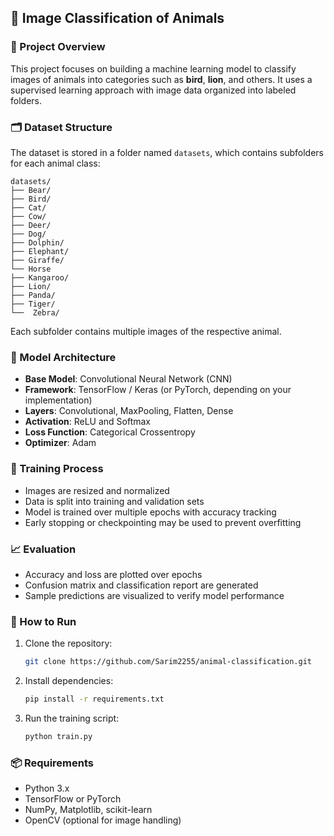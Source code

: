 ## 🐾 Image Classification of Animals

### 📌 Project Overview
This project focuses on building a machine learning model to classify images of animals into categories such as **bird**, **lion**, and others. It uses a supervised learning approach with image data organized into labeled folders.

### 🗂️ Dataset Structure
The dataset is stored in a folder named `datasets`, which contains subfolders for each animal class:
```
datasets/
├── Bear/
├── Bird/
├── Cat/
├── Cow/
├── Deer/
├── Dog/
├── Dolphin/
├── Elephant/
├── Giraffe/
└── Horse
├── Kangaroo/
├── Lion/
├── Panda/
├── Tiger/
└──  Zebra/
```
Each subfolder contains multiple images of the respective animal.

### 🧠 Model Architecture
- **Base Model**: Convolutional Neural Network (CNN)
- **Framework**: TensorFlow / Keras (or PyTorch, depending on your implementation)
- **Layers**: Convolutional, MaxPooling, Flatten, Dense
- **Activation**: ReLU and Softmax
- **Loss Function**: Categorical Crossentropy
- **Optimizer**: Adam

### 🧪 Training Process
- Images are resized and normalized
- Data is split into training and validation sets
- Model is trained over multiple epochs with accuracy tracking
- Early stopping or checkpointing may be used to prevent overfitting

### 📈 Evaluation
- Accuracy and loss are plotted over epochs
- Confusion matrix and classification report are generated
- Sample predictions are visualized to verify model performance

### 🚀 How to Run
1. Clone the repository:
   ```bash
   git clone https://github.com/Sarim2255/animal-classification.git
   ```
2. Install dependencies:
   ```bash
   pip install -r requirements.txt
   ```
3. Run the training script:
   ```bash
   python train.py
   ```

### 📦 Requirements
- Python 3.x
- TensorFlow or PyTorch
- NumPy, Matplotlib, scikit-learn
- OpenCV (optional for image handling)
